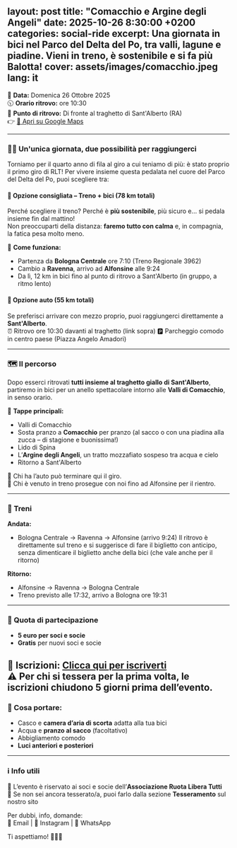 layout: post
title: "Comacchio e Argine degli Angeli"
date: 2025-10-26 8:30:00 +0200
categories: social-ride
excerpt: Una giornata in bici nel Parco del Delta del Po, tra valli, lagune e piadine. Vieni in treno, è sostenibile e si fa più Balotta!
cover: assets/images/comacchio.jpeg
lang: it
---

📅 **Data:** Domenica 26 Ottobre 2025  
🕥 **Orario ritrovo:** ore 10:30  
📍 **Punto di ritrovo:** Di fronte al traghetto di Sant'Alberto (RA)  
👉 [📍 Apri su Google Maps](https://maps.app.goo.gl/7deH5nQXHWxdVGpu6)

---

### 🚴‍♀️ Un'unica giornata, due possibilità per raggiungerci

Torniamo per il quarto anno di fila al giro a cui teniamo di più: è stato proprio il primo giro di RLT! 
Per vivere insieme questa pedalata nel cuore del Parco del Delta del Po, puoi scegliere tra:

#### 🌿 **Opzione consigliata – Treno + bici (78 km totali)**  
Perché scegliere il treno? Perché è **più sostenibile**, più sicuro e… si pedala insieme fin dal mattino!  
Non preoccuparti della distanza: **faremo tutto con calma** e, in compagnia, la fatica pesa molto meno.

📌 **Come funziona:**
- Partenza da **Bologna Centrale** ore 7:10 (Treno Regionale 3962)
- Cambio a **Ravenna**, arrivo ad **Alfonsine** alle 9:24  
- Da lì, 12 km in bici fino al punto di ritrovo a Sant'Alberto (in gruppo, a ritmo lento)

#### 🚗 **Opzione auto (55 km totali)**  
Se preferisci arrivare con mezzo proprio, puoi raggiungerci direttamente a **Sant'Alberto**.  
⏰ Ritrovo ore 10:30 davanti al traghetto (link sopra)
🅿️ Parcheggio comodo in centro paese (Piazza Angelo Amadori)

---

### 🗺️ Il percorso

Dopo esserci ritrovati **tutti insieme al traghetto giallo di Sant'Alberto**, partiremo in bici per un anello spettacolare intorno alle **Valli di Comacchio**, in senso orario.

📍 **Tappe principali:**
- Valli di Comacchio  
- Sosta pranzo a **Comacchio** per pranzo (al sacco o con una piadina alla zucca – di stagione e buonissima!)  
- Lido di Spina  
- L’**Argine degli Angeli**, un tratto mozzafiato sospeso tra acqua e cielo  
- Ritorno a Sant'Alberto

🚗 Chi ha l’auto può terminare qui il giro.  
🚆 Chi è venuto in treno prosegue con noi fino ad Alfonsine per il rientro.

---

### 🚆 Treni

**Andata:**
- Bologna Centrale → Ravenna → Alfonsine (arrivo 9:24)
Il ritrovo è direttamente sul treno e si suggerisce di fare il biglietto con anticipo, senza dimenticare il biglietto anche della bici (che vale anche per il ritorno)

**Ritorno:**
- Alfonsine → Ravenna → Bologna Centrale  
- Treno previsto alle 17:32, arrivo a Bologna ore 19:31

---

### 💸 Quota di partecipazione
- **5 euro per soci e socie**  
- **Gratis** per nuovi soci e socie  

📝 **Iscrizioni:** [Clicca qui per iscriverti](https://forms.gle/QtCUv8fBqxnvMNda9)  
⚠️ Per chi si tessera per la prima volta, le iscrizioni chiudono **5 giorni prima** dell’evento. 
---

### 🧳 Cosa portare:
- Casco e **camera d’aria di scorta** adatta alla tua bici  
- Acqua e **pranzo al sacco** (facoltativo)  
- Abbigliamento comodo  
- **Luci anteriori e posteriori**  

---

### ℹ️ Info utili

👥 L’evento è riservato ai soci e socie dell’**Associazione Ruota Libera Tutti**  
🔗 Se non sei ancora tesserato/a, puoi farlo dalla sezione **Tesseramento** sul nostro sito  

Per dubbi, info, domande:  
📧 Email | 📱 Instagram | 💬 WhatsApp  

Ti aspettiamo! 🚴‍♀️🌊
